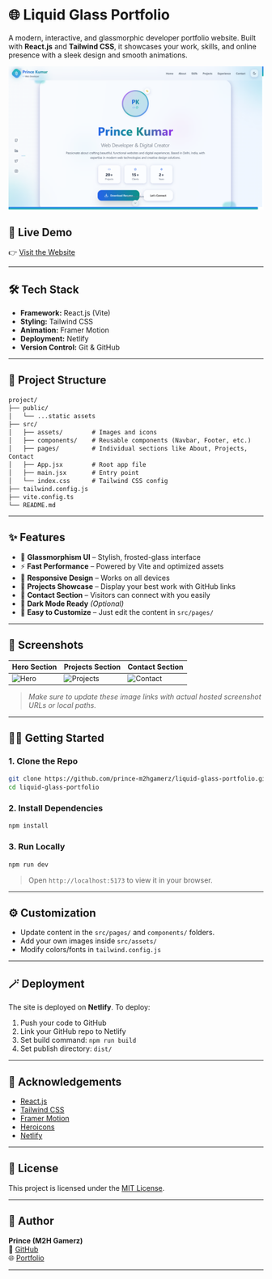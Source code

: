 # 🌐 Liquid Glass Portfolio

A modern, interactive, and glassmorphic developer portfolio website. Built with **React.js** and **Tailwind CSS**, it showcases your work, skills, and online presence with a sleek design and smooth animations.

![Website Screenshot](Screenshot.png) <!-- Replace with actual screenshot if available -->

## 🚀 Live Demo

👉 [Visit the Website](https://liquid-glass-portfolio.netlify.app/)

---

## 🛠️ Tech Stack

- **Framework:** React.js (Vite)
- **Styling:** Tailwind CSS
- **Animation:** Framer Motion
- **Deployment:** Netlify
- **Version Control:** Git & GitHub

---

## 📁 Project Structure

```
project/
├── public/
│   └── ...static assets
├── src/
│   ├── assets/        # Images and icons
│   ├── components/    # Reusable components (Navbar, Footer, etc.)
│   ├── pages/         # Individual sections like About, Projects, Contact
│   ├── App.jsx        # Root app file
│   ├── main.jsx       # Entry point
│   └── index.css      # Tailwind CSS config
├── tailwind.config.js
├── vite.config.ts
└── README.md
```

---

## ✨ Features

- 🧊 **Glassmorphism UI** – Stylish, frosted-glass interface
- ⚡ **Fast Performance** – Powered by Vite and optimized assets
- 📱 **Responsive Design** – Works on all devices
- 💼 **Projects Showcase** – Display your best work with GitHub links
- 📇 **Contact Section** – Visitors can connect with you easily
- 🌙 **Dark Mode Ready** *(Optional)*
- 🔧 **Easy to Customize** – Just edit the content in `src/pages/`

---

## 📸 Screenshots

| Hero Section | Projects Section | Contact Section |
|--------------|------------------|-----------------|
| ![Hero](https://liquid-glass-portfolio.netlify.app/hero.png) | ![Projects](https://liquid-glass-portfolio.netlify.app/projects.png) | ![Contact](https://liquid-glass-portfolio.netlify.app/contact.png) |

> _Make sure to update these image links with actual hosted screenshot URLs or local paths._

---

## 🧑‍💻 Getting Started

### 1. Clone the Repo

```bash
git clone https://github.com/prince-m2hgamerz/liquid-glass-portfolio.git
cd liquid-glass-portfolio
```

### 2. Install Dependencies

```bash
npm install
```

### 3. Run Locally

```bash
npm run dev
```

> Open `http://localhost:5173` to view it in your browser.

---

## ⚙️ Customization

- Update content in the `src/pages/` and `components/` folders.
- Add your own images inside `src/assets/`
- Modify colors/fonts in `tailwind.config.js`

---

## 🪄 Deployment

The site is deployed on **Netlify**. To deploy:

1. Push your code to GitHub
2. Link your GitHub repo to Netlify
3. Set build command: `npm run build`
4. Set publish directory: `dist/`

---

## 🙌 Acknowledgements

- [React.js](https://reactjs.org/)
- [Tailwind CSS](https://tailwindcss.com/)
- [Framer Motion](https://www.framer.com/motion/)
- [Heroicons](https://heroicons.com/)
- [Netlify](https://netlify.com/)

---

## 📄 License

This project is licensed under the [MIT License](LICENSE).

---

## 🧑 Author

**Prince (M2H Gamerz)**  
💼 [GitHub](https://github.com/prince-m2hgamerz)  
🌐 [Portfolio](https://liquid-glass-portfolio.netlify.app/)

---
